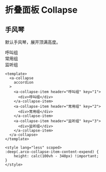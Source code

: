 # 折叠面板 Collapse

## 手风琴

默认手风琴，展开顶满高度。

<a-card>
  <a-collapse
    accordion
  >
    <a-collapse-item header="呼叫组" key="1">
      <div>呼叫组</div>
    </a-collapse-item>
    <a-collapse-item header="常用组" key="2">
      <div>常用组</div>
    </a-collapse-item>
    <a-collapse-item header="监听组" key="3">
      <div>监听组</div>
    </a-collapse-item>
  </a-collapse>
</a-card>

<style lang="less" scoped>
:deep(.arco-collapse-item-content-expend) {
    height: calc(100vh - 340px) !important;
}
</style>

```vue{3,18-20}
<template>
  <a-collapse
    accordion
  >
    <a-collapse-item header="呼叫组" key="1">
      <div>呼叫组</div>
    </a-collapse-item>
    <a-collapse-item header="常用组" key="2">
      <div>常用组</div>
    </a-collapse-item>
    <a-collapse-item header="监听组" key="3">
      <div>监听组</div>
    </a-collapse-item>
  </a-collapse>
</template>

<style lang="less" scoped>
:deep(.arco-collapse-item-content-expend) {
    height: calc(100vh - 340px) !important;
}
</style>
```
